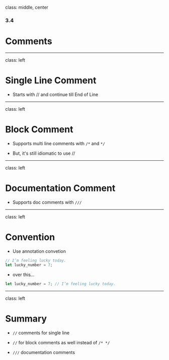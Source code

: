 
class: middle, center

### 3.4

# Comments

---
class: left

# Single Line Comment

* Starts with // and continue till End of Line

---
class: left

# Block Comment

* Supports multi line comments with `/*` and `*/`

* But, it's still idiomatic to use //

---
class: left

# Documentation Comment

* Supports doc comments with `///` 

---
class: left

# Convention

* Use annotation convetion

```rust
// I’m feeling lucky today.
let lucky_number = 7;
```

* over this... 

```rust
let lucky_number = 7; // I’m feeling lucky today.
```      

---
class: left

# Summary

* `//` comments for single line 

* `//` for block comments as well instead of `/* */`

* `///` documentation comments
